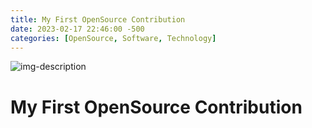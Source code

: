 ```yaml
---
title: My First OpenSource Contribution
date: 2023-02-17 22:46:00 -500
categories: [OpenSource, Software, Technology]
---
```


![img-description](https://blush.design/api/download?shareUri=mOrCv0xHt&c=Clothing_0%7Effc81a-0.2%7E02bad3-0.3.0.0.2.0%7Eff8333&w=800&h=800&fm=png)

# My First OpenSource Contribution